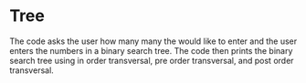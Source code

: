 # Tree
The code asks the user how many many the would like to enter and the user enters the numbers in a binary search tree. The code then prints the binary search tree using in order transversal, pre order transversal, and post order transversal.
